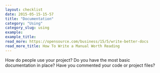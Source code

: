 ```yaml
---
layout: checklist
date: 2015-05-15-15-57
title: "Documentation"
category: "Using"
category_slug: using
example:
example_title:
read_more: https://opensource.com/business/15/5/write-better-docs
read_more_title: How To Write a Manual Worth Reading
---
```


How do people use your project? Do you have the most basic documentation in place? Have you commented your code or project files?
